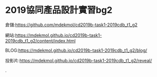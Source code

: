 # 2019協同產品設計實習bg2
倉儲:https://github.com/mdekmol/cd2019b-task1-2019cdb_t1_g2

網站:https://mdekmol.github.io/cd2019b-task1-2019cdb_t1_g2/content/index.html

BLOG:https://mdekmol.github.io/cd2019b-task1-2019cdb_t1_g2/blog/

投影片:https://mdekmol.github.io/cd2019b-task1-2019cdb_t1_g2/reveal/

.